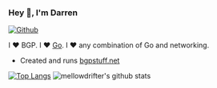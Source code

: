 ### Hey 👋, I'm Darren

[![Github](https://img.shields.io/github/followers/mellowdrifter?label=Follow&style=social)](https://github.com/mellowdrifter)

I ❤ BGP. I ❤ [Go](https://golang.org). I ❤ any combination of Go and networking.

* Created and runs [bgpstuff.net](https://bgpstuff.net)



[![Top Langs](https://github-readme-stats.vercel.app/api/top-langs/?username=mellowdrifter&layout=compact&theme=dark)](https://github.com/mellowdrifter/github-readme-stats)
![mellowdrifter's github stats](https://github-readme-stats.vercel.app/api?username=mellowdrifter&show_icons=true&count_private=true&line_height=40&layout=compact&theme=dark)
